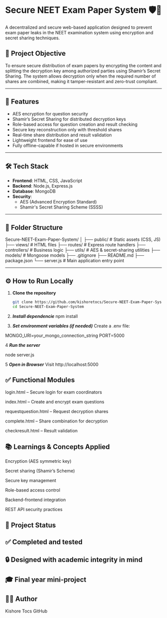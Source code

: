# Secure NEET Exam Paper System 🛡️📄

A decentralized and secure web-based application designed to prevent exam paper leaks in the NEET examination system using encryption and secret sharing techniques.

## 🔐 Project Objective

To ensure secure distribution of exam papers by encrypting the content and splitting the decryption key among authorized parties using Shamir’s Secret Sharing. The system allows decryption only when the required number of shares are combined, making it tamper-resistant and zero-trust compliant.

---

## 🚀 Features

- AES encryption for question security
- Shamir’s Secret Sharing for distributed decryption keys
- Role-based access for question creation and result checking
- Secure key reconstruction only with threshold shares
- Real-time share distribution and result validation
- Lightweight frontend for ease of use
- Fully offline-capable if hosted in secure environments

---

## 🛠️ Tech Stack

- **Frontend**: HTML, CSS, JavaScript
- **Backend**: Node.js, Express.js
- **Database**: MongoDB
- **Security**:
  - AES (Advanced Encryption Standard)
  - Shamir's Secret Sharing Scheme (SSSS)

---

## 📁 Folder Structure

Secure-NEET-Exam-Paper-System/
│
├── public/ # Static assets (CSS, JS)
├── views/ # HTML files
├── routes/ # Express route handlers
├── controllers/ # Business logic
├── utils/ # AES & secret-sharing utilities
├── models/ # Mongoose models
├── .gitignore
├── README.md
├── package.json
└── server.js # Main application entry point

---

## ⚙️ How to Run Locally

1. **Clone the repository**

   ```bash
   git clone https://github.com/kishoretocs/Secure-NEET-Exam-Paper-System.git
   cd Secure-NEET-Exam-Paper-System

   ```

2. **_Install dependencie_**
   npm install

3. **_Set environment variables (if needed)_**
   Create a .env file:

MONGO_URI=your_mongo_connection_string
PORT=5000

4 **_Run the server_**

node server.js

5 **_Open in Browser_**
Visit http://localhost:5000

## ✅ Functional Modules

login.html – Secure login for exam coordinators

index.html – Create and encrypt exam questions

requestquestion.html – Request decryption shares

complete.html – Share combination for decryption

checkresult.html – Result validation

## 📚 Learnings & Concepts Applied

Encryption (AES symmetric key)

Secret sharing (Shamir’s Scheme)

Secure key management

Role-based access control

Backend-frontend integration

REST API security practices

## 📌 Project Status

## ✅ Completed and tested

## 🔒 Designed with academic integrity in mind

## 🎓 Final year mini-project

## 🧑‍💻 Author

Kishore Tocs
GitHub
